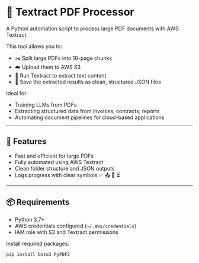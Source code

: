 # 🧠 Textract PDF Processor

A Python automation script to process large PDF documents with AWS Textract.

This tool allows you to:

- ✂️ Split large PDFs into 10-page chunks  
- ☁️ Upload them to AWS S3  
- 🤖 Run Textract to extract text content  
- 📁 Save the extracted results as clean, structured JSON files  

Ideal for:
- Training LLMs from PDFs  
- Extracting structured data from invoices, contracts, reports  
- Automating document pipelines for cloud-based applications
---

## 🚀 Features

- Fast and efficient for large PDFs
- Fully automated using AWS Textract
- Clean folder structure and JSON outputs
- Logs progress with clear symbols ✅ 📤 📁 ⏳

---

## 📦 Requirements

- Python 3.7+
- AWS credentials configured (`~/.aws/credentials`)
- IAM role with S3 and Textract permissions

Install required packages:

```bash
pip install boto3 PyPDF2